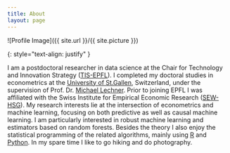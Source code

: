 ```yaml
---
title: About
layout: page
---
```

![Profile Image]({{ site.url }}/{{ site.picture }})

{: style="text-align: justify" }

I am a postdoctoral researcher in data science at the Chair for Technology and Innovation Strategy ([TIS-EPFL](https://www.epfl.ch/labs/tis/)).
I completed my doctoral studies in econometrics at the [University of St.Gallen](https://www.unisg.ch/), Switzerland,
under the supervision of Prof. Dr. [Michael Lechner](https://www.michael-lechner.eu/). Prior to joining EPFL I was affiliated
with the Swiss Institute for Empirical Economic Research ([SEW-HSG](https://sew.unisg.ch/en/)). My research
interests lie at the intersection of econometrics and machine learning, focusing on both predictive as well
as causal machine learning. I am particularly interested in robust machine learning and estimators based on random forests.
Besides the theory I also enjoy the statistical programming of the related algorithms, mainly using [R](https://cran.r-project.org/)
and [Python](https://www.python.org/). In my spare time I like to go hiking and do photography.
